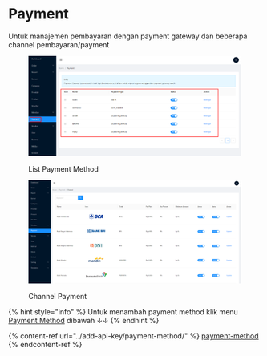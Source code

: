 # Payment

Untuk manajemen pembayaran dengan payment gateway dan beberapa channel pembayaran/payment

<figure><img src="../.gitbook/assets/image (43).png" alt=""><figcaption><p>List Payment Method</p></figcaption></figure>

<figure><img src="../.gitbook/assets/image (23).png" alt=""><figcaption><p>Channel Payment</p></figcaption></figure>



{% hint style="info" %}
Untuk menambah payment method klik menu [Payment Method](../add-api-key/payment-method/) dibawah ↓↓
{% endhint %}

{% content-ref url="../add-api-key/payment-method/" %}
[payment-method](../add-api-key/payment-method/)
{% endcontent-ref %}
